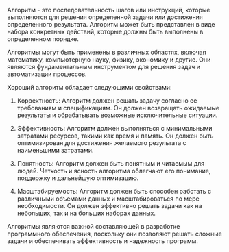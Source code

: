 Алгоритм - это последовательность шагов или инструкций, которые выполняются для решения определенной задачи или достижения определенного результата. Алгоритм может быть представлен в виде набора конкретных действий, которые должны быть выполнены в определенном порядке.

Алгоритмы могут быть применены в различных областях, включая математику, компьютерную науку, физику, экономику и другие. Они являются фундаментальным инструментом для решения задач и автоматизации процессов.

Хороший алгоритм обладает следующими свойствами:

1. Корректность: Алгоритм должен решать задачу согласно ее требованиям и спецификациям. Он должен возвращать ожидаемые результаты и обрабатывать возможные исключительные ситуации.

2. Эффективность: Алгоритм должен выполняться с минимальными затратами ресурсов, такими как время и память. Он должен быть оптимизирован для достижения желаемого результата с наименьшими затратами.

3. Понятность: Алгоритм должен быть понятным и читаемым для людей. Четкость и ясность алгоритма облегчают его понимание, поддержку и дальнейшую оптимизацию.

4. Масштабируемость: Алгоритм должен быть способен работать с различными объемами данных и масштабироваться по мере необходимости. Он должен эффективно решать задачи как на небольших, так и на больших наборах данных.

Алгоритмы являются важной составляющей в разработке программного обеспечения, поскольку они позволяют решать сложные задачи и обеспечивать эффективность и надежность программ.